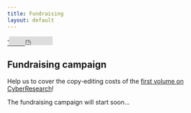 ```yaml
---
title: Fundraising
layout: default
---
```



<div class="social">
  <span class="twitter">
  <a href="http://twitter.com/share" class="twitter-share-button" data-url="https://vbigot-juloux.github.io/ane-research-humanities//docs/Fundraising">Tweet</a>
		<script>!function(d,s,id){var js,fjs=d.getElementsByTagName(s)[0],p=/^http:/.test(d.location)?'http':'https';if(!d.getElementById(id)){js=d.createElement(s);js.id=id;js.src=p+'://platform.twitter.com/widgets.js';fjs.parentNode.insertBefore(js,fjs);}}(document, 'script', 'twitter-wjs');</script>
  </span>
  <span class="Facebook">
<iframe src="https://www.facebook.com/plugins/like.php?href=https://vbigot-juloux.github.io/ane-research-humanities//docs/Fundraising&amp;show_faces=false&amp;layout=button_count" scrolling="no" frameborder="0" style="height: 20px; width: 100px; margin-left: -40px" allowTransparency="true"></iframe>
</span>
 </div>
 
 <h2>Fundraising campaign</h2>
 
 <p>Help us to cover the copy-editing costs of the <a href="CyberResearch-vol1" target="_blank">first volume on CyberResearch</a>!</p>
 
 <p>The fundraising campaign will start soon...</p>

 <br />
  <br />
 <br />
 <br />
  <br />
 <br />
 <br />
  <br />
 <br />
 <br />
  <br />
 <br />
 <br />

